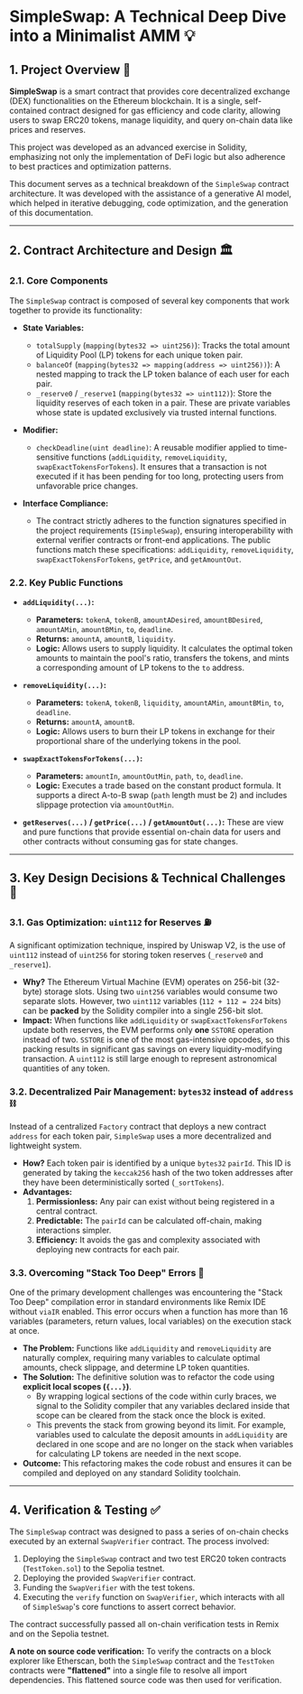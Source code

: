 # SimpleSwap: A Technical Deep Dive into a Minimalist AMM 💡

## 1. Project Overview 📜

**SimpleSwap** is a smart contract that provides core decentralized exchange (DEX) functionalities on the Ethereum blockchain. It is a single, self-contained contract designed for gas efficiency and code clarity, allowing users to swap ERC20 tokens, manage liquidity, and query on-chain data like prices and reserves.

This project was developed as an advanced exercise in Solidity, emphasizing not only the implementation of DeFi logic but also adherence to best practices and optimization patterns.

This document serves as a technical breakdown of the `SimpleSwap` contract architecture. It was developed with the assistance of a generative AI model, which helped in iterative debugging, code optimization, and the generation of this documentation.

---

## 2. Contract Architecture and Design 🏛️

### 2.1. Core Components

The `SimpleSwap` contract is composed of several key components that work together to provide its functionality:

-   **State Variables:**
    -   `totalSupply` (`mapping(bytes32 => uint256)`): Tracks the total amount of Liquidity Pool (LP) tokens for each unique token pair.
    -   `balanceOf` (`mapping(bytes32 => mapping(address => uint256))`): A nested mapping to track the LP token balance of each user for each pair.
    -   `_reserve0` / `_reserve1` (`mapping(bytes32 => uint112)`): Store the liquidity reserves of each token in a pair. These are private variables whose state is updated exclusively via trusted internal functions.

-   **Modifier:**
    -   `checkDeadline(uint deadline)`: A reusable modifier applied to time-sensitive functions (`addLiquidity`, `removeLiquidity`, `swapExactTokensForTokens`). It ensures that a transaction is not executed if it has been pending for too long, protecting users from unfavorable price changes.

-   **Interface Compliance:**
    -   The contract strictly adheres to the function signatures specified in the project requirements (`ISimpleSwap`), ensuring interoperability with external verifier contracts or front-end applications. The public functions match these specifications: `addLiquidity`, `removeLiquidity`, `swapExactTokensForTokens`, `getPrice`, and `getAmountOut`.

### 2.2. Key Public Functions

-   **`addLiquidity(...)`:**
    -   **Parameters:** `tokenA`, `tokenB`, `amountADesired`, `amountBDesired`, `amountAMin`, `amountBMin`, `to`, `deadline`.
    -   **Returns:** `amountA`, `amountB`, `liquidity`.
    -   **Logic:** Allows users to supply liquidity. It calculates the optimal token amounts to maintain the pool's ratio, transfers the tokens, and mints a corresponding amount of LP tokens to the `to` address.

-   **`removeLiquidity(...)`:**
    -   **Parameters:** `tokenA`, `tokenB`, `liquidity`, `amountAMin`, `amountBMin`, `to`, `deadline`.
    -   **Returns:** `amountA`, `amountB`.
    -   **Logic:** Allows users to burn their LP tokens in exchange for their proportional share of the underlying tokens in the pool.

-   **`swapExactTokensForTokens(...)`:**
    -   **Parameters:** `amountIn`, `amountOutMin`, `path`, `to`, `deadline`.
    -   **Logic:** Executes a trade based on the constant product formula. It supports a direct A-to-B swap (`path` length must be 2) and includes slippage protection via `amountOutMin`.

-   **`getReserves(...)` / `getPrice(...)` / `getAmountOut(...)`:** These are view and pure functions that provide essential on-chain data for users and other contracts without consuming gas for state changes.

---

## 3. Key Design Decisions & Technical Challenges 🧠

### 3.1. Gas Optimization: `uint112` for Reserves ⛽

A significant optimization technique, inspired by Uniswap V2, is the use of `uint112` instead of `uint256` for storing token reserves (`_reserve0` and `_reserve1`).

-   **Why?** The Ethereum Virtual Machine (EVM) operates on 256-bit (32-byte) storage slots. Using two `uint256` variables would consume two separate slots. However, two `uint112` variables (`112 + 112 = 224` bits) can be **packed** by the Solidity compiler into a single 256-bit slot.
-   **Impact:** When functions like `addLiquidity` or `swapExactTokensForTokens` update both reserves, the EVM performs only **one** `SSTORE` operation instead of two. `SSTORE` is one of the most gas-intensive opcodes, so this packing results in significant gas savings on every liquidity-modifying transaction. A `uint112` is still large enough to represent astronomical quantities of any token.

### 3.2. Decentralized Pair Management: `bytes32` instead of `address` ⛓️

Instead of a centralized `Factory` contract that deploys a new contract `address` for each token pair, `SimpleSwap` uses a more decentralized and lightweight system.

-   **How?** Each token pair is identified by a unique `bytes32` `pairId`. This ID is generated by taking the `keccak256` hash of the two token addresses after they have been deterministically sorted (`_sortTokens`).
-   **Advantages:**
    1.  **Permissionless:** Any pair can exist without being registered in a central contract.
    2.  **Predictable:** The `pairId` can be calculated off-chain, making interactions simpler.
    3.  **Efficiency:** It avoids the gas and complexity associated with deploying new contracts for each pair.

### 3.3. Overcoming "Stack Too Deep" Errors 🤯

One of the primary development challenges was encountering the "Stack Too Deep" compilation error in standard environments like Remix IDE without `viaIR` enabled. This error occurs when a function has more than 16 variables (parameters, return values, local variables) on the execution stack at once.

-   **The Problem:** Functions like `addLiquidity` and `removeLiquidity` are naturally complex, requiring many variables to calculate optimal amounts, check slippage, and determine LP token quantities.
-   **The Solution:** The definitive solution was to refactor the code using **explicit local scopes (`{...}`)**.
    -   By wrapping logical sections of the code within curly braces, we signal to the Solidity compiler that any variables declared inside that scope can be cleared from the stack once the block is exited.
    -   This prevents the stack from growing beyond its limit. For example, variables used to calculate the deposit amounts in `addLiquidity` are declared in one scope and are no longer on the stack when variables for calculating LP tokens are needed in the next scope.
-   **Outcome:** This refactoring makes the code robust and ensures it can be compiled and deployed on any standard Solidity toolchain.

---

## 4. Verification & Testing ✅

The `SimpleSwap` contract was designed to pass a series of on-chain checks executed by an external `SwapVerifier` contract. The process involved:

1.  Deploying the `SimpleSwap` contract and two test ERC20 token contracts (`TestToken.sol`) to the Sepolia testnet.
2.  Deploying the provided `SwapVerifier` contract.
3.  Funding the `SwapVerifier` with the test tokens.
4.  Executing the `verify` function on `SwapVerifier`, which interacts with all of `SimpleSwap`'s core functions to assert correct behavior.

The contract successfully passed all on-chain verification tests in Remix and on the Sepolia testnet.

**A note on source code verification:** To verify the contracts on a block explorer like Etherscan, both the `SimpleSwap` contract and the `TestToken` contracts were **"flattened"** into a single file to resolve all import dependencies. This flattened source code was then used for verification.
